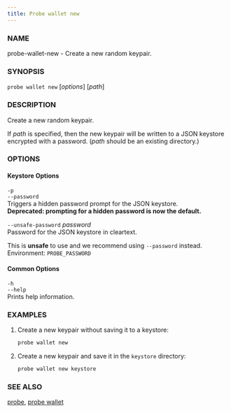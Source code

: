 ```yaml
---
title: Probe wallet new
---
```


### NAME

probe-wallet-new - Create a new random keypair.

### SYNOPSIS

`probe wallet new` [*options*] [*path*]

### DESCRIPTION

Create a new random keypair.

If _path_ is specified, then the new keypair will be written to a JSON keystore encrypted with a password.
(_path_ should be an existing directory.)

### OPTIONS

#### Keystore Options

`-p`  
`--password`  
Triggers a hidden password prompt for the JSON keystore.  
**Deprecated: prompting for a hidden password is now the default.**

`--unsafe-password` _password_  
Password for the JSON keystore in cleartext.

This is **unsafe** to use and we recommend using `--password` instead.  
Environment: `PROBE_PASSWORD`

#### Common Options

`-h`  
`--help`  
Prints help information.

### EXAMPLES

1. Create a new keypair without saving it to a keystore:

   ```sh
   probe wallet new
   ```

2. Create a new keypair and save it in the `keystore` directory:
   ```sh
   probe wallet new keystore
   ```

### SEE ALSO

[probe](./probe.md), [probe wallet](./probe-wallet.md)
